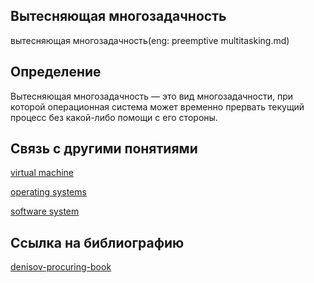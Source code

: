 ## Вытесняющая многозадачность
вытесняющая многозадачность(eng: preemptive multitasking.md) 

## Определение
Вытесняющая многозадачность —  это вид многозадачности, при которой операционная система может временно прервать текущий процесс без какой-либо помощи с его стороны.
## Связь с другими понятиями

[virtual machine](https://github.com/vernikkkkkkkkkkkkkkkkkkk/concept/blob/main/virtual%20machines/virtual%20machines/virtual%20machines.md)

[operating systems](https://github.com/vernikkkkkkkkkkkkkkkkkkk/concept/blob/main/virtual%20machines/virtual%20machines/operating%20systems.md)

[software system](https://github.com/vernikkkkkkkkkkkkkkkkkkk/concept/blob/main/virtual%20machines/virtual%20machines/software%20system.md)

## Cсылка на библиографию
[denisov-procuring-book](https://github.com/vernikkkkkkkkkkkkkkkkkkk/concept/blob/main/bibliography/virtual%20machines/denisov-procuring-book.md)

